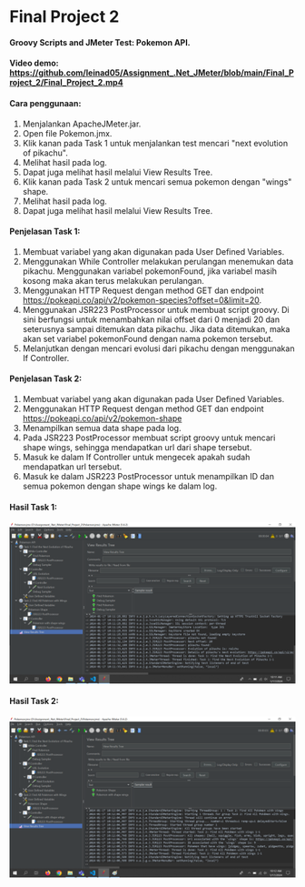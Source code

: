 # Final Project 2

#### Groovy Scripts and JMeter Test: Pokemon API.

#### Video demo: https://github.com/leinad05/Assignment_.Net_JMeter/blob/main/Final_Project_2/Final_Project_2.mp4

#### Cara penggunaan:

1. Menjalankan ApacheJMeter.jar.
2. Open file Pokemon.jmx.
3. Klik kanan pada Task 1 untuk menjalankan test mencari "next evolution of pikachu".
4. Melihat hasil pada log.
5. Dapat juga melihat hasil melalui View Results Tree.
6. Klik kanan pada Task 2 untuk mencari semua pokemon dengan "wings" shape.
7. Melihat hasil pada log.
8. Dapat juga melihat hasil melalui View Results Tree.

#### Penjelasan Task 1:
1. Membuat variabel yang akan digunakan pada User Defined Variables.
2. Menggunakan While Controller melakukan perulangan menemukan data pikachu. Menggunakan variabel pokemonFound, jika variabel masih kosong maka akan terus melakukan perulangan.
3. Menggunakan HTTP Request dengan method GET dan endpoint https://pokeapi.co/api/v2/pokemon-species?offset=0&limit=20.
4. Menggunakan JSR223 PostProcessor untuk membuat script groovy. Di sini berfungsi untuk menambahkan nilai offset dari 0 menjadi 20 dan seterusnya sampai ditemukan data pikachu. Jika data ditemukan, maka akan set variabel pokemonFound dengan nama pokemon tersebut.
5. Melanjutkan dengan mencari evolusi dari pikachu dengan menggunakan If Controller.

#### Penjelasan Task 2:
1. Membuat variabel yang akan digunakan pada User Defined Variables.
2. Menggunakan HTTP Request dengan method GET dan endpoint https://pokeapi.co/api/v2/pokemon-shape
3. Menampilkan semua data shape pada log.
4. Pada JSR223 PostProcessor membuat script groovy untuk mencari shape wings, sehingga mendapatkan url dari shape tersebut.
5. Masuk ke dalam If Controller untuk mengecek apakah sudah mendapatkan url tersebut.
6. Masuk ke dalam JSR223 PostProcessor untuk menampilkan ID dan semua pokemon dengan shape wings ke dalam log.

#### Hasil Task 1:
![gambar](https://github.com/leinad05/Assignment_.Net_JMeter/blob/main/Final_Project_2/Image/Task_1.png?raw=true)

#### Hasil Task 2:
![gambar](https://github.com/leinad05/Assignment_.Net_JMeter/blob/main/Final_Project_2/Image/Task_2.png?raw=true)